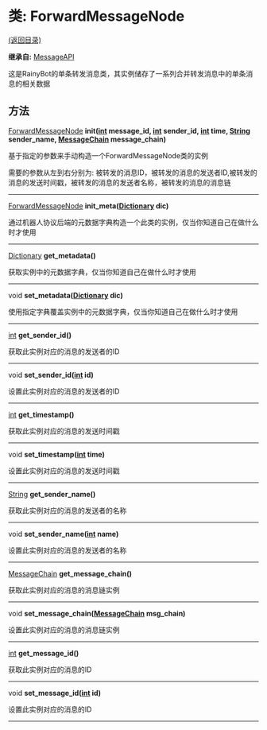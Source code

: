 # 类: ForwardMessageNode  
[(返回目录)](README.md)  
  
**继承自:** [MessageAPI](MessageAPI.md)  
  
这是RainyBot的单条转发消息类，其实例储存了一系列合并转发消息中的单条消息的相关数据  
  
## 方法 
  
[ForwardMessageNode](ForwardMessageNode.md) **init([int](https://docs.godotengine.org/en/latest/classes/class_int.html) message_id, [int](https://docs.godotengine.org/en/latest/classes/class_int.html) sender_id, [int](https://docs.godotengine.org/en/latest/classes/class_int.html) time, [String](https://docs.godotengine.org/en/latest/classes/class_string.html) sender_name, [MessageChain](MessageChain.md) message_chain)**  
  
基于指定的参数来手动构造一个ForwardMessageNode类的实例   
  
需要的参数从左到右分别为: 被转发的消息ID，被转发的消息的发送者ID,被转发的消息的发送时间戳，被转发的消息的发送者名称，被转发的消息的消息链  
  
---  
  
[ForwardMessageNode](ForwardMessageNode.md) **init_meta([Dictionary](https://docs.godotengine.org/en/latest/classes/class_dictionary.html) dic)**  
  
通过机器人协议后端的元数据字典构造一个此类的实例，仅当你知道自己在做什么时才使用  
  
---  
  
[Dictionary](https://docs.godotengine.org/en/latest/classes/class_dictionary.html) **get_metadata()**  
  
获取实例中的元数据字典，仅当你知道自己在做什么时才使用  
  
---  
  
void **set_metadata([Dictionary](https://docs.godotengine.org/en/latest/classes/class_dictionary.html) dic)**  
  
使用指定字典覆盖实例中的元数据字典，仅当你知道自己在做什么时才使用  
  
---  
  
[int](https://docs.godotengine.org/en/latest/classes/class_int.html) **get_sender_id()**  
  
获取此实例对应的消息的发送者的ID  
  
---  
  
void **set_sender_id([int](https://docs.godotengine.org/en/latest/classes/class_int.html) id)**  
  
设置此实例对应的消息的发送者的ID  
  
---  
  
[int](https://docs.godotengine.org/en/latest/classes/class_int.html) **get_timestamp()**  
  
获取此实例对应的消息的发送时间戳  
  
---  
  
void **set_timestamp([int](https://docs.godotengine.org/en/latest/classes/class_int.html) time)**  
  
设置此实例对应的消息的发送时间戳  
  
---  
  
[String](https://docs.godotengine.org/en/latest/classes/class_string.html) **get_sender_name()**  
  
获取此实例对应的消息的发送者的名称  
  
---  
  
void **set_sender_name([int](https://docs.godotengine.org/en/latest/classes/class_int.html) name)**  
  
设置此实例对应的消息的发送者的名称  
  
---  
  
[MessageChain](MessageChain.md) **get_message_chain()**  
  
获取此实例对应的消息的消息链实例  
  
---  
  
void **set_message_chain([MessageChain](MessageChain.md) msg_chain)**  
  
设置此实例对应的消息的消息链实例  
  
---  
  
[int](https://docs.godotengine.org/en/latest/classes/class_int.html) **get_message_id()**  
  
获取此实例对应的消息的ID  
  
---  
  
void **set_message_id([int](https://docs.godotengine.org/en/latest/classes/class_int.html) id)**  
  
设置此实例对应的消息的ID  
  
---  
  

